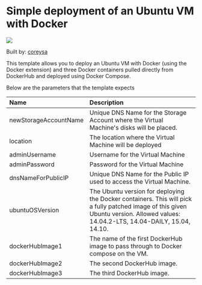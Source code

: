 # Simple deployment of an Ubuntu VM with Docker

<a href="https://portal.azure.com/#create/Microsoft.Template/uri/https%3A%2F%2Fraw.githubusercontent.com%2FDrewm3%2Fazure-quickstart-templates%2Fmaster%2Fdocker-simple-on-ubuntu%2Fazuredeploy.json" target="_blank">
    <img src="http://azuredeploy.net/deploybutton.png"/>
</a>

Built by: [coreysa](https://github.com/coreysa)

This template allows you to deploy an Ubuntu VM with Docker (using the Docker extension) and three Docker containers pulled directly from DockerHub and deployed using Docker Compose.

Below are the parameters that the template expects

| Name   | Description    |
|:--- |:---|
| newStorageAccountName  | Unique DNS Name for the Storage Account where the Virtual Machine's disks will be placed. |
| location | The location where the Virtual Machine will be deployed |
| adminUsername  | Username for the Virtual Machine  |
| adminPassword  | Password for the Virtual Machine  |
| dnsNameForPublicIP  | Unique DNS Name for the Public IP used to access the Virtual Machine. |
| ubuntuOSVersion  | The Ubuntu version for deploying the Docker containers. This will pick a fully patched image of this given Ubuntu version. Allowed values: 14.04.2-LTS, 14.04-DAILY, 15.04, 14.10. |
| dockerHubImage1  | The name of the first DockerHub image to pass through to Docker compose on the VM. |
| dockerHubImage2  | The second DockerHub image. |
| dockerHubImage3  | The third DockerHub image. |